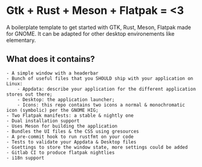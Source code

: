 # Gtk + Rust + Meson + Flatpak = <3

A boilerplate template to get started with GTK, Rust, Meson, Flatpak made for GNOME. It can be adapted for other desktop environements like elementary.

## What does it contains?
    - A simple window with a headerbar
    - Bunch of useful files that you SHOULD ship with your application on Linux:
        - Appdata: describe your application for the different application stores out there;
        - Desktop: the application launcher;
        - Icons: this repo contains two icons a normal & monochromatic icon (symbolic) per the GNOME HIG;
    - Two Flatpak manifests: a stable & nightly one
    - Dual installation support
    - Uses Meson for building the application
    - Bundles the UI files & the CSS using gresources
    - A pre-commit hook to run rustfmt on your code
    - Tests to validate your Appdata & Desktop files
    - Gsettings to store the window state, more settings could be added
    - Gitlab CI to produce flatpak nightlies
    - i18n support
